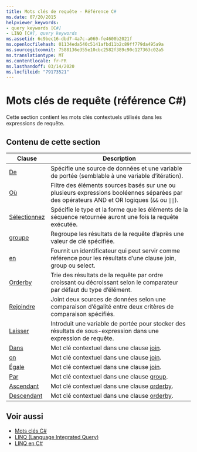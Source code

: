 ```yaml
---
title: Mots clés de requête - Référence C#
ms.date: 07/20/2015
helpviewer_keywords:
- query keywords [C#]
- LINQ [C#], query keywords
ms.assetid: 6c9bec16-dbd7-4a7c-a060-fe4600b2021f
ms.openlocfilehash: 01134eda540c5141afbd11b2c89ff779da495a9a
ms.sourcegitcommit: 7588136e355e10cbc2582f389c90c127363c02a5
ms.translationtype: MT
ms.contentlocale: fr-FR
ms.lasthandoff: 03/14/2020
ms.locfileid: "79173521"
---
```

# <a name="query-keywords-c-reference"></a>Mots clés de requête (référence C#)

Cette section contient les mots clés contextuels utilisés dans les expressions de requête.

## <a name="in-this-section"></a>Contenu de cette section

|Clause|Description|
|------------|-----------------|
|[De](from-clause.md)|Spécifie une source de données et une variable de portée (semblable à une variable d’itération).|
|[Où](where-clause.md)|Filtre des éléments sources basés sur une ou plusieurs expressions booléennes séparées par des opérateurs AND et OR logiques (`&&` ou <code>&#124;&#124;</code>).|
|[Sélectionnez](select-clause.md)|Spécifie le type et la forme que les éléments de la séquence retournée auront une fois la requête exécutée.|
|[groupe](group-clause.md)|Regroupe les résultats de la requête d’après une valeur de clé spécifiée.|
|[en](into.md)|Fournit un identificateur qui peut servir comme référence pour les résultats d’une clause join, group ou select.|
|[Orderby](orderby-clause.md)|Trie des résultats de la requête par ordre croissant ou décroissant selon le comparateur par défaut du type d’élément.|
|[Rejoindre](join-clause.md)|Joint deux sources de données selon une comparaison d’égalité entre deux critères de comparaison spécifiés.|
|[Laisser](let-clause.md)|Introduit une variable de portée pour stocker des résultats de sous-expression dans une expression de requête.|
|[Dans](in.md)|Mot clé contextuel dans une clause [join](join-clause.md).|
|[on](on.md)|Mot clé contextuel dans une clause [join](join-clause.md).|
|[Égale](equals.md)|Mot clé contextuel dans une clause [join](join-clause.md).|
|[Par](by.md)|Mot clé contextuel dans une clause [group](group-clause.md).|
|[Ascendant](ascending.md)|Mot clé contextuel dans une clause [orderby](orderby-clause.md).|
|[Descendant](descending.md)|Mot clé contextuel dans une clause [orderby](orderby-clause.md).|

## <a name="see-also"></a>Voir aussi

- [Mots clés C#](index.md)
- [LINQ (Language Integrated Query)](../../programming-guide/concepts/linq/index.md)
- [LINQ en C#](../../linq/index.md)

